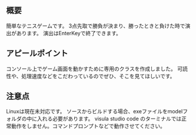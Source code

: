 ## 概要
簡単なテニスゲームです。
3点先取で勝負が決まり、勝ったときと負けた時で演出があります。
演出はEnterKeyで終了できます。

## アピールポイント
コンソール上でゲーム画面を動かすために専用のクラスを作成しました。
可読性や、処理速度などをこだわっているのでぜひ、そこを見てほしいです。

## 注意点
Linuxは現在未対応です。
ソースからビルドする場合、exeファイルをmodelフォルダの中に入れる必要があります。
visula studio code のターミナルでは正常動作をしません。コマンドプロンプトなどで動作させてください。
